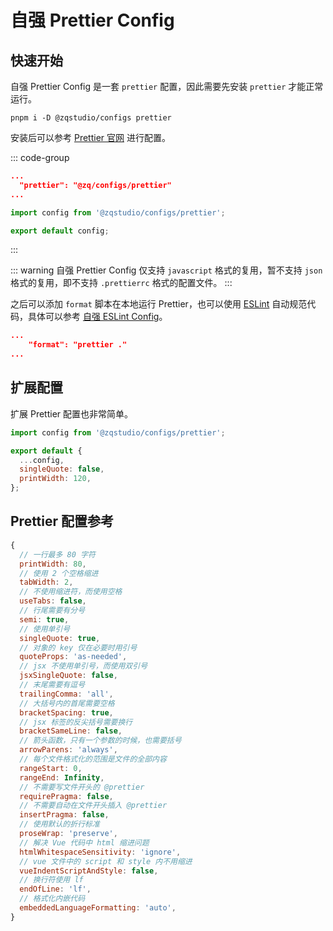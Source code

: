# 自强 Prettier Config

## 快速开始

自强 Prettier Config 是一套 `prettier` 配置，因此需要先安装 `prettier` 才能正常运行。

```
pnpm i -D @zqstudio/configs prettier
```

安装后可以参考 [Prettier 官网](https://prettier.io/docs/en/configuration#sharing-configurations) 进行配置。

::: code-group
```json [package.json]
...
  "prettier": "@zq/configs/prettier"
...
```
```js [prettier.config.mjs]
import config from '@zqstudio/configs/prettier';

export default config;
```
:::

::: warning
自强 Prettier Config 仅支持 `javascript` 格式的复用，暂不支持 `json` 格式的复用，即不支持 `.prettierrc` 格式的配置文件。
:::

之后可以添加 `format` 脚本在本地运行 Prettier，也可以使用 [ESLint](/eslint) 自动规范代码，具体可以参考 [自强 ESLint Config](/eslint)。

```json [package.json]
...
    "format": "prettier ."
...
```

## 扩展配置

扩展 Prettier 配置也非常简单。

```js [prettier.config.mjs]
import config from '@zqstudio/configs/prettier';

export default {
  ...config,
  singleQuote: false,
  printWidth: 120,
};
```

## Prettier 配置参考

```js
{
  // 一行最多 80 字符
  printWidth: 80,
  // 使用 2 个空格缩进
  tabWidth: 2,
  // 不使用缩进符，而使用空格
  useTabs: false,
  // 行尾需要有分号
  semi: true,
  // 使用单引号
  singleQuote: true,
  // 对象的 key 仅在必要时用引号
  quoteProps: 'as-needed',
  // jsx 不使用单引号，而使用双引号
  jsxSingleQuote: false,
  // 末尾需要有逗号
  trailingComma: 'all',
  // 大括号内的首尾需要空格
  bracketSpacing: true,
  // jsx 标签的反尖括号需要换行
  bracketSameLine: false,
  // 箭头函数，只有一个参数的时候，也需要括号
  arrowParens: 'always',
  // 每个文件格式化的范围是文件的全部内容
  rangeStart: 0,
  rangeEnd: Infinity,
  // 不需要写文件开头的 @prettier
  requirePragma: false,
  // 不需要自动在文件开头插入 @prettier
  insertPragma: false,
  // 使用默认的折行标准
  proseWrap: 'preserve',
  // 解决 Vue 代码中 html 缩进问题
  htmlWhitespaceSensitivity: 'ignore',
  // vue 文件中的 script 和 style 内不用缩进
  vueIndentScriptAndStyle: false,
  // 换行符使用 lf
  endOfLine: 'lf',
  // 格式化内嵌代码
  embeddedLanguageFormatting: 'auto',
}
```
